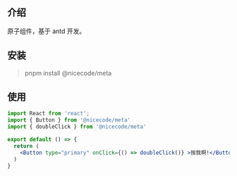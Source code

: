 ## 介绍

原子组件，基于 antd 开发。

## 安装

> pnpm install @nicecode/meta

## 使用

```jsx
import React from 'react';
import { Button } from '@nicecode/meta'
import { doubleClick } from '@nicecode/meta'

export default () => {
  return (
    <Button type="primary" onClick={() => doubleClick()} >按我啊!</Button>
  )
}
```
